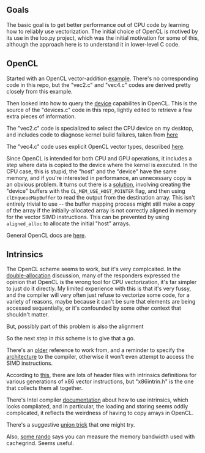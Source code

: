 
## Goals

The basic goal is to get better performance out of CPU code
by learning how to reliably use vectorization. The initial choice
of OpenCL is motived by its use in the loo.py project, which 
was the initial motivation for some of this, although the 
approach here is to understand it in lower-level C code.

## OpenCL

Started with an OpenCL vector-addition [example][1].
There's no corresponding code in this repo, but the
"vec2.c" and "vec4.c" codes are derived pretty closely
from this example.

Then looked into how to query the [device][2] capabilites in OpenCL.
This is the source of the "devices.c" code in this repo, lightly
edited to retrieve a few extra pieces of information.

The "vec2.c" code is specialized to select the CPU device on 
my desktop, and includes code to diagnose kernel build
failures, taken from [here][3]

The "vec4.c" code uses explicit OpenCL vector types,
described [here][4].

Since OpenCL is intended for both CPU and GPU operations, it 
includes a step where data is copied to the device where the
kernel is executed. In the CPU case, this is stupid, the 
"host" and the "device" have the same memory, and if you're
interested in performance, an unnecessary copy is an obvious
problem. It turns out there is a [solution][5], involving
creating the "device" buffers with the `CL_MEM_USE_HOST_POINTER`
flag, and then using `clEnqueueMapBuffer` to read the output
from the destination array.  This isn't entirely trivial to 
use -- the buffer mapping process might still make a copy of
the array if the initially-allocated array is not correctly
aligned in memory for the vector SIMD instructions.  This
can be prevented by using `aligned_alloc` to allocate the
initial "host" arrays.

General OpenCL docs are [here][6].


## Intrinsics

The OpenCL scheme seems to work, but it's very complcaited.
In the [double-allocation][5] discussion, many of the responders 
expressed the opinion that OpenCL is the wrong tool for CPU
vectorization, it's far simpler to just do it directly.
My limited experience with this is that it's very fussy, and
the compiler will very often just refuse to vectorize some
code, for a variety of reasons, maybe because it can't be sure
that elements are being accessed sequentially, or it's 
confounded by some other context that shouldn't matter.

But, possibly part of this problem is also the alignment

So the next step in _this_ scheme is to give that a go.

There's an [older][7] reference to work from, and a reminder
to specify the [architecture][8] to the compiler, otherwise
it won't even attempt to access the SIMD instructions.

According to [this][9], there are lots of header files with
intrinsics definitions for various generations of x86 vector
instructions, but "x86intrin.h" is the one that collects
them all together.

There's Intel compiler [documentation][10] about how to 
use intrinsics, which looks compliated, and in particular,
the loading and storing seems oddly complicated, it reflects
the weirdness of having to copy arrays in OpenCL. 

There's a suggestive [union trick][11] that one might try.

Also, [some rando][12] says you can measure the memory bandwidth
used with cachegrind.  Seems useful.

[1]: https://www.eriksmistad.no/getting-started-with-opencl-and-gpu-computing/
[2]: https://gist.github.com/courtneyfaulkner/7919509  
[3]: https://stackoverflow.com/questions/9464190/error-code-11-what-are-all-possible-reasons-of-getting-error-cl-build-prog
[4]: https://www.fz-juelich.de/SharedDocs/Downloads/IAS/JSC/EN/slides/opencl/opencl-04-vector.pdf
[5]: https://community.khronos.org/t/how-to-avoid-double-allocation-on-cpu/3566/3
[6]: https://github.com/KhronosGroup/OpenCL-Docs
[7]: https://ds9a.nl/gcc-simd/index.html
[8]: https://stackoverflow.com/questions/43613577/compile-c-code-with-avx2-avx512-intrinsics-on-avx
[9]: https://stackoverflow.com/questions/11228855/header-files-for-x86-simd-intrinsics
[10]: https://scc.ustc.edu.cn/zlsc/sugon/intel/compiler_c/main_cls/intref_cls/common/intref_overview_details.htm
[11]: https://stackoverflow.com/questions/4389818/64-bit-specific-simd-intrinsic
[12]: https://superuser.com/questions/458133/how-to-measure-memory-bandwidth-usage
